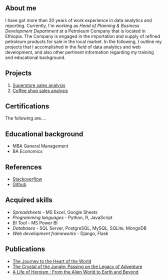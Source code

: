 ## About me
I have got more than 20 years of work experience in data analytics and reporting. Currently, I'm working as *Head of Planning & Business Development Department* at a Petroleum Company that is located in Ethiopia. The Company is engaged in the importation and supply of refined petroleum products for sale in the local market. In the following, I outline my projects that I accomplished in the field of data analytics and web development, and also other pertinent information regarding my training and educational background. 

## Projects 
1. [Superstore sales analysis](https://github.com/addiscodr/superstore-sales-analysis/blob/main/README.md)
2. [Coffee shop sales analysis](https://github.com/addiscodr/superstore-sales-analysis/blob/main/README.md)

## Certifications
The following are....

## Educational background
- MBA General Management
- BA Economics

## References
- [Stackoverflow](https://stackoverflow.com/users/15255181/esayas-fisseha-gebresilasie)
- [Github](https://github.com/addiscodr)

## Acquired skills
- *Spreadsheets* - MS Excel, Google Sheets
- *Programming languages* - Python, R, JavaScript
- *BI Tool* - MS Power BI 
- *Databases* - SQL Server, PostgreSQL, MySQL, SQLite, MongoDB
- *Web development frameworks* - Django, Flask

## Publications
- [The Journey to the Heart of the World](https://www.amazon.com/Journey-Heart-World-Esayas-Gebresilasie-ebook/dp/B0C1NHPQR8/ref=sr_1_fkmr0_1?crid=DZW84T6JCPLP&dib=eyJ2IjoiMSJ9.c0YhucJBNFmfcw1LLPYgZlsn7ebge4K4ndFiT08hK-Q.i-YLdEswow935ZAo2wYJZ2HWhaR9KBLrw2w4XBpyn4s&dib_tag=se&keywords=esayas+f+gebresilase&qid=1724957706&sprefix=esayas+f+gebresilase%2Caps%2C278&sr=8-1-fkmr0)
- [The Crystal of the Jungle: Passing on the Legacy of Adventure](https://www.amazon.com/Crystal-Jungle-Passing-Legacy-Adventure-ebook/dp/B0C1SX5KHB/ref=sr_1_fkmr0_2?crid=DZW84T6JCPLP&dib=eyJ2IjoiMSJ9.c0YhucJBNFmfcw1LLPYgZlsn7ebge4K4ndFiT08hK-Q.i-YLdEswow935ZAo2wYJZ2HWhaR9KBLrw2w4XBpyn4s&dib_tag=se&keywords=esayas+f+gebresilase&qid=1724957928&sprefix=esayas+f+gebresilase%2Caps%2C278&sr=8-2-fkmr0)
- [A Life of Heroism : From the Alien World to Earth and Beyond](https://www.amazon.com/Life-Heroism-Alien-Beyond-others-ebook/dp/B0C3YYGPBJ/ref=sr_1_3?crid=1HEIA1K6GM4B0&dib=eyJ2IjoiMSJ9.c0YhucJBNFmfcw1LLPYgZmtcJ6AgqSNxh8_kdpScUH0At8BHwp8ZRqugAdHrllxZPRJK3R3ZUAfQdo60cSifotku5UDKbJUTpZ1sZFsC3PE.DbblgQK0k1-qKBN0O16DJX2WQWglpY6MRRsLykTaPvc&dib_tag=se&keywords=esayas+f+gebresilasie&qid=1724957997&sprefix=esayas+f+gebresilasie%2Caps%2C409&sr=8-3)
   

